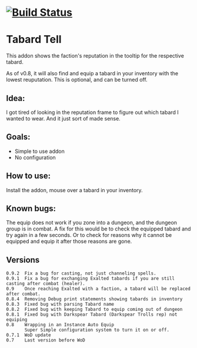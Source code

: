 [![Build Status](https://travis-ci.org/opussf/TabardTell.svg?branch=master)](https://travis-ci.org/opussf/TabardTell)
=====

Tabard Tell
=====

This addon shows the faction's reputation in the tooltip for the respective tabard.

As of v0.8, it will also find and equip a tabard in your inventory with the lowest reuputation.
This is optional, and can be turned off.

## Idea:
I got tired of looking in the reputation frame to figure out which tabard I wanted to wear.
And it just sort of made sense.

## Goals:
* Simple to use addon
* No configuration

## How to use:
Install the addon, mouse over a tabard in your inventory.

## Known bugs:
The equip does not work if you zone into a dungeon, and the dungeon group is in combat.
A fix for this would be to check the equipped tabard and try again in a few seconds.
Or to check for reasons why it cannot be equipped and equip it after those reasons are gone.

## Versions
```
0.9.2  Fix a bug for casting, not just channeling spells.
0.9.1  Fix a bug for exchanging Exalted tabards if you are still casting after combat (healer).
0.9    Once reaching Exalted with a faction, a tabard will be replaced after combat.
0.8.4  Removing Debug print statements showing tabards in inventory
0.8.3  Fixed bug with parsing Tabard name
0.8.2  Fixed bug with keeping Tabard to equip coming out of dungeon
0.8.1  Fixed bug with Darkspear Tabard (Darkspear Trolls rep) not equiping
0.8    Wrapping in an Instance Auto Equip
       Super Simple configuration system to turn it on or off.
0.7.1  WoD update
0.7    Last version before WoD
